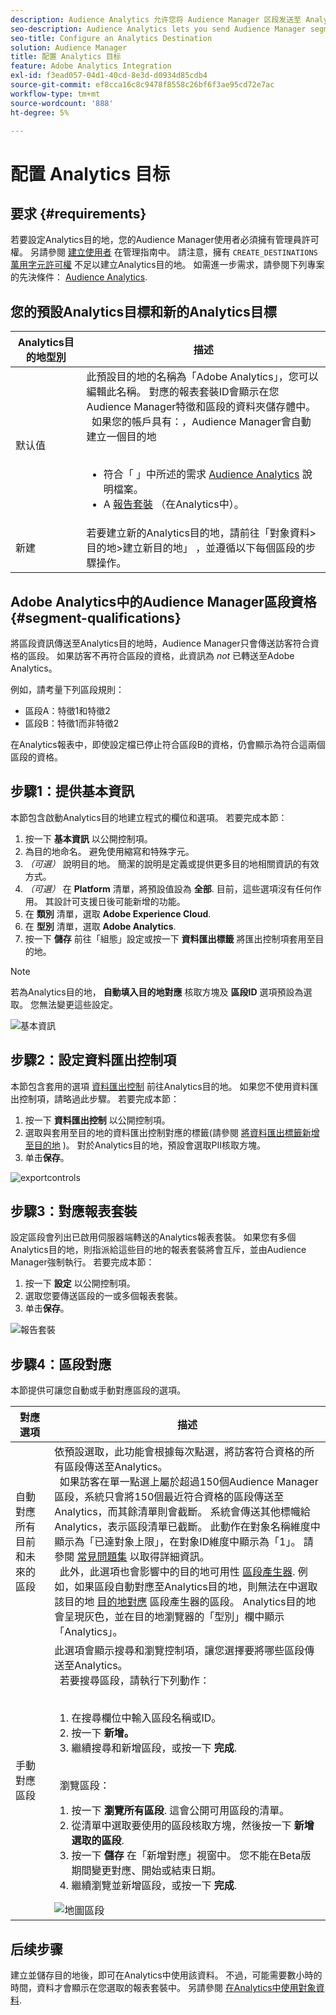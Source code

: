 ```yaml
---
description: Audience Analytics 允许您将 Audience Manager 区段发送至 Analytics。要使用此功能，请在 Audience Manager 中创建一个 Analytics 目标，然后再将区段映射到该目标。
seo-description: Audience Analytics lets you send Audience Manager segments to Analytics. To use this feature, you create an Analytics destination and map segments to it in Audience Manager.
seo-title: Configure an Analytics Destination
solution: Audience Manager
title: 配置 Analytics 目标
feature: Adobe Analytics Integration
exl-id: f3ead057-04d1-40cd-8e3d-d0934d85cdb4
source-git-commit: ef8cca16c8c9478f8558c26bf6f3ae95cd72e7ac
workflow-type: tm+mt
source-wordcount: '888'
ht-degree: 5%

---
```


# 配置 Analytics 目标

## 要求 {#requirements}

若要設定Analytics目的地，您的Audience Manager使用者必須擁有管理員許可權。 另請參閱 [建立使用者](/help/using/features/administration/administration-overview.md#create-users) 在管理指南中。 請注意，擁有 `CREATE_DESTINATIONS` [萬用字元許可權](/help/using/features/administration/administration-overview.md#wild-card-permissions) 不足以建立Analytics目的地。
如需進一步需求，請參閱下列專案的先決條件： [Audience Analytics](https://experienceleague.adobe.com/docs/analytics/integration/audience-analytics/mc-audiences-aam.html).

## 您的預設Analytics目標和新的Analytics目標

| Analytics目的地型別 | 描述 |
|---|---|
| 默认值 | 此預設目的地的名稱為「Adobe Analytics」，您可以編輯此名稱。 對應的報表套裝ID會顯示在您Audience Manager特徵和區段的資料夾儲存體中。 <br>  如果您的帳戶具有：，Audience Manager會自動建立一個目的地 <br>  <ul><li>符合「 」中所述的需求 [Audience Analytics](https://experienceleague.adobe.com/docs/analytics/integration/audience-analytics/mc-audiences-aam.html) 說明檔案。</li><li>A [報告套裝](https://experienceleague.adobe.com/docs/analytics/admin/manage-report-suites/report-suites-admin.html) （在Analytics中）。</li></ul> |
| 新建 | 若要建立新的Analytics目的地，請前往「對象資料>目的地>建立新目的地」 ，並遵循以下每個區段的步驟操作。 |

## Adobe Analytics中的Audience Manager區段資格 {#segment-qualifications}

將區段資訊傳送至Analytics目的地時，Audience Manager只會傳送訪客符合資格的區段。 如果訪客不再符合區段的資格，此資訊為 _not_ 已轉送至Adobe Analytics。

例如，請考量下列區段規則：

* 區段A：特徵1和特徵2
* 區段B：特徵1而非特徵2

在Analytics報表中，即使設定檔已停止符合區段B的資格，仍會顯示為符合這兩個區段的資格。

## 步驟1：提供基本資訊

本節包含啟動Analytics目的地建立程式的欄位和選項。 若要完成本節：

1. 按一下 **基本資訊** 以公開控制項。
2. 為目的地命名。 避免使用縮寫和特殊字元。
3. *（可選）* 說明目的地。 簡潔的說明是定義或提供更多目的地相關資訊的有效方式。
4. *（可選）* 在 **Platform** 清單，將預設值設為 **全部**. 目前，這些選項沒有任何作用。 其設計可支援日後可能新增的功能。
5. 在 **類別** 清單，選取 **Adobe Experience Cloud**.
6. 在 **型別** 清單，選取 **Adobe Analytics**.
7. 按一下 **儲存** 前往「組態」設定或按一下 **資料匯出標籤** 將匯出控制項套用至目的地。

>[!NOTE]
>
>若為Analytics目的地， **自動填入目的地對應** 核取方塊及 **區段ID** 選項預設為選取。 您無法變更這些設定。

![基本資訊](assets/basicinformation.png)

## 步驟2：設定資料匯出控制項

本節包含套用的選項 [資料匯出控制](/help/using/features/data-export-controls.md) 前往Analytics目的地。 如果您不使用資料匯出控制項，請略過此步驟。 若要完成本節：

1. 按一下 **資料匯出控制** 以公開控制項。
1. 選取與套用至目的地的資料匯出控制對應的標籤(請參閱 [將資料匯出標籤新增至目的地](/help/using/features/destinations/add-data-export-labels.md) )。 對於Analytics目的地，預設會選取PII核取方塊。
1. 单击&#x200B;**保存**。

![exportcontrols](assets/exportControls.png)

## 步驟3：對應報表套裝

設定區段會列出已啟用伺服器端轉送的Analytics報表套裝。 如果您有多個Analytics目的地，則指派給這些目的地的報表套裝將會互斥，並由Audience Manager強制執行。 若要完成本節：

1. 按一下 **設定** 以公開控制項。
1. 選取您要傳送區段的一或多個報表套裝。
1. 单击&#x200B;**保存**。

![報告套裝](assets/reportSuites.png)

## 步驟4：區段對應

本節提供可讓您自動或手動對應區段的選項。

| 對應選項 | 描述 |
|---|---|
| 自動對應所有目前和未來的區段 | 依預設選取，此功能會根據每次點選，將訪客符合資格的所有區段傳送至Analytics。 <br>  如果訪客在單一點選上屬於超過150個Audience Manager區段，系統只會將150個最近符合資格的區段傳送至Analytics，而其餘清單則會截斷。 系統會傳送其他標幟給Analytics，表示區段清單已截斷。 此動作在對象名稱維度中顯示為「已達對象上限」，在對象ID維度中顯示為「1」。 請參閱 [常見問題集](https://experienceleague.adobe.com/docs/analytics/integration/audience-analytics/audience-analytics-workflow/mc-audiences-faqs.html) 以取得詳細資訊。 <br>  此外，此選項也會影響中的目的地可用性 [區段產生器](/help/using/features/segments/segment-builder.md). 例如，如果區段自動對應至Analytics目的地，則無法在中選取該目的地 [目的地對應](/help/using/features/segments/segment-builder.md#segment-builder-controls-destinations) 區段產生器的區段。 Analytics目的地會呈現灰色，並在目的地瀏覽器的「型別」欄中顯示「Analytics」。 |
| 手動對應區段 | 此選項會顯示搜尋和瀏覽控制項，讓您選擇要將哪些區段傳送至Analytics。 <br>  若要搜尋區段，請執行下列動作： <br>  <ol><li>在搜尋欄位中輸入區段名稱或ID。</li><li>按一下 <b>新增。</b></li><li>繼續搜尋和新增區段，或按一下 <b>完成</b>.</li></ol><br>  瀏覽區段： <ol><li>按一下 <b>瀏覽所有區段</b>. 這會公開可用區段的清單。</li><li>從清單中選取要使用的區段核取方塊，然後按一下 <b>新增選取的區段</b>.</li><li>按一下 <b>儲存</b> 在「新增對應」視窗中。 您不能在Beta版期間變更對應、開始或結束日期。</li><li>繼續瀏覽並新增區段，或按一下 <b>完成</b>.</li></ol> ![地圖區段](assets/mapSegments.png) |

## 后续步骤

建立並儲存目的地後，即可在Analytics中使用該資料。 不過，可能需要數小時的時間，資料才會顯示在您選取的報表套裝中。 另請參閱 [在Analytics中使用對象資料](https://experienceleague.adobe.com/docs/analytics/integration/audience-analytics/audience-analytics-workflow/use-audience-data-analytics.html).

